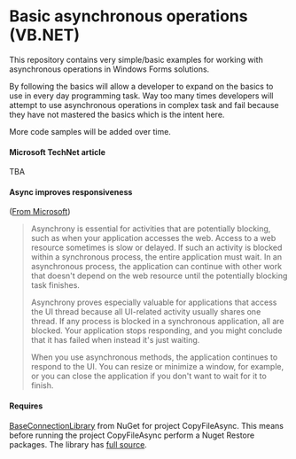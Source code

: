 # Basic asynchronous  operations (VB.NET)

This repository contains very simple/basic examples for working with asynchronous  operations in Windows Forms solutions.

By following the basics will allow a developer to expand on the basics to use in every day programming task. Way too many times developers will attempt to use asynchronous operations in complex task and fail because they have not mastered the basics which is the intent here.


More code samples will be added over time.

#### Microsoft TechNet article
TBA

#### Async improves responsiveness
([From Microsoft](https://docs.microsoft.com/en-us/dotnet/visual-basic/programming-guide/concepts/async/))
>Asynchrony is essential for activities that are potentially blocking, such as when your application accesses the web. Access to a web resource sometimes is slow or delayed. If such an activity is blocked within a synchronous process, the entire application must wait. In an asynchronous process, the application can continue with other work that doesn't depend on the web resource until the potentially blocking task finishes.
>
>Asynchrony proves especially valuable for applications that access the UI thread because all UI-related activity usually shares one thread. If any process is blocked in a synchronous application, all are blocked. Your application stops responding, and you might conclude that it has failed when instead it's just waiting.
>
>When you use asynchronous methods, the application continues to respond to the UI. You can resize or minimize a window, for example, or you can close the application
> if you don't want to wait for it to finish.

#### Requires

[BaseConnectionLibrary](https://www.nuget.org/packages/BaseConnectionLibrary/) from NuGet for project CopyFileAsync. This means before running the project CopyFileAsync perform a Nuget Restore packages. The library has [full source](https://github.com/karenpayneoregon/BaseConnectionsVisualBasicNet). 

